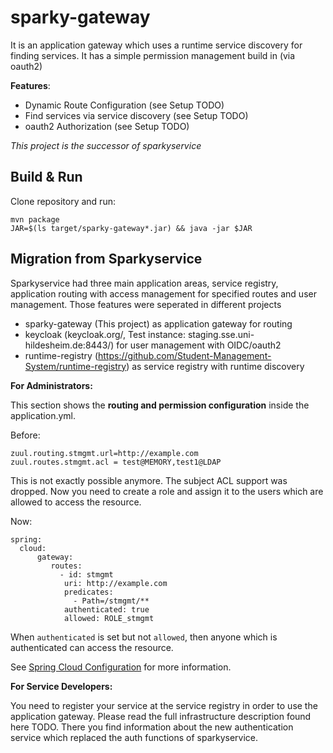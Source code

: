 # sparky-gateway

It is an application gateway which uses a runtime service discovery for finding services. It has a simple permission management build in (via oauth2)

**Features**:

- Dynamic Route Configuration (see Setup TODO)
- Find services via service discovery (see Setup TODO)
- oauth2 Authorization (see Setup TODO)

*This project is the successor of sparkyservice*

## Build & Run
Clone repository and run: 

	mvn package
	JAR=$(ls target/sparky-gateway*.jar) && java -jar $JAR
	

## Migration from Sparkyservice
Sparkyservice had three main application areas, service registry, application routing with access management for specified routes and user management. Those features were seperated in different projects

- sparky-gateway (This project) as application gateway for routing
- keycloak (keycloak.org/, Test instance: staging.sse.uni-hildesheim.de:8443/) for user management with OIDC/oauth2
- runtime-registry (https://github.com/Student-Management-System/runtime-registry) as service registry with runtime discovery


**For Administrators:**

This section shows the **routing and permission configuration** inside the application.yml. 

Before:

	zuul.routing.stmgmt.url=http://example.com
	zuul.routes.stmgmt.acl = test@MEMORY,test1@LDAP

This is not exactly possible anymore. The subject ACL support was dropped. Now you need to create a role and assign it
to the users which are allowed to access the resource. 

Now: 

	spring:
	  cloud:
		  gateway:
		     routes:
		       - id: stmgmt
		       	uri: http://example.com
		       	predicates:
		       	  - Path=/stmgmt/**
		       	authenticated: true
		       	allowed: ROLE_stmgmt

When `authenticated` is set but not `allowed`, then anyone which is authenticated can access the resource. 
	
See [Spring Cloud Configuration](https://cloud.spring.io/spring-cloud-gateway/multi/multi__configuration.html) for more information.

**For Service Developers:**

You need to register your service at the service registry in order to use the application gateway.
Please read the full infrastructure description found here TODO. There you find information about the new authentication service which replaced the auth functions of sparkyservice.
